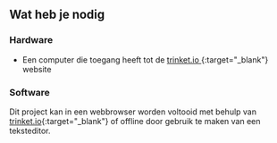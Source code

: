 ## Wat heb je nodig

### Hardware

+ Een computer die toegang heeft tot de [ trinket.io ](https://trinket.io){:target="_blank"} website

### Software

Dit project kan in een webbrowser worden voltooid met behulp van [trinket.io](https://trinket.io){:target="_blank"} of offline door gebruik te maken van een teksteditor.